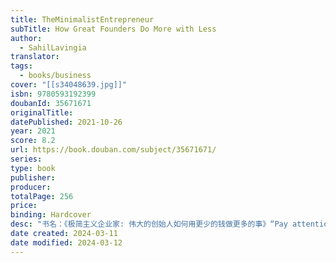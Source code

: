 ```yaml
---
title: TheMinimalistEntrepreneur
subTitle: How Great Founders Do More with Less
author:
  - SahilLavingia
translator: 
tags:
  - books/business
cover: "[[s34048639.jpg]]"
isbn: 9780593192399
doubanId: 35671671
originalTitle: 
datePublished: 2021-10-26
year: 2021
score: 8.2
url: https://book.douban.com/subject/35671671/
series: 
type: book
publisher: 
producer: 
totalPage: 256
price: 
binding: Hardcover
desc: "书名：《极简主义企业家: 伟大的创始人如何用更少的钱做更多的事》“Pay attention.”—Jason FriedA revolutionary roadmap for building startups that go the distanceNow more than ever, you don’t need a fancy office, Ivy League degree, or millions of dollars in venture capital to launch a business that matters for the communities you care most about. Software, the internet, and remote work have made it possible f...(展开全部)书名：《极简主义企业家: 伟大的创始人如何用更少的钱做更多的事》“Pay attention.”—Jason FriedA revolutionary roadmap for building startups that go the distanceNow more than ever, you don’t need a fancy office, Ivy League degree, or millions of dollars in venture capital to launch a business that matters for the communities you care most about. Software, the internet, and remote work have made it possible for entrepreneurs to start for free, make a customer of anyone, and grow a profitable, sustainable company from anywhere.Packed with hard-won, battle-tested lessons from Lavingia’s own journey of building Gumroad, a platform for creators to sell their work, The Minimalist Entrepreneur teaches founders how to:• start then learn• build a community, then solve a problem for them• charge for something even before you’ve built anything• avoid running out of money and, more importantly, energy• run a tight ship amid the rise of the gig economy and remote work• own a business without it owning you back.The Minimalist Entrepreneur is the manifesto for a new generation of founders who would rather build great companies than big ones. This is essential knowledge for every founder aspiring to build a business worth building.中文版内容介绍：由风投出资、IPO驱动的十亿美元级别的神话公司出现了越来越多的裂缝——它们不再盈利，而且存在不道德经营的行为——企业家们正在寻找另一条可以建立有价值的、可持续的健全企业道路。《极简主义企业家》一书就是新一代企业家的宣言，相较于大公司，他们更想创建一个伟大的公司。2011年，萨希尔•拉文吉亚(Sahil Lavingia) 离开了拼趣(Pinterest)二号员工的位置，去追求自己的梦想——创建一家市值10亿美元的公司。他的初创公司Gumroad发展迅速，很容易就筹集到风险投资。Gumroad公司是提供一个链接创造者和买家的平台，现在它有着华丽的办公室和高效的招聘，正一步步迈向独角兽公司之列。直到一个季度后，经济增长放缓，一切都崩溃了。但拉文吉亚还是从头开始重建了Gumroad。与第一次尝试过程中的浪费和为了利益增长而过度增长的心态不同，这一次他选择成为一名极简企业家。他将自己在Gumroad的经历和其他有着相似想法公司的经历结合起来，为那些选择长期增长而不是不可持续增长的企业家提供了一条新的道路。独角兽公司并不是初创企业的最佳或唯一道路。《极简企业家》一书教会创始人如何避免会导致失败的投资，如何在零工经济和远程工作高速发展中严加管理，如何开发和发布产品才不会很快就失败或者经常失败，以及如何实现并且保持盈利。面对契机：书中拉文吉亚在2019年发表的一篇有关个人经历的文章在硅谷引发了轰动。他在文章中清楚地表达了大家对风投驱动的创业模式日渐增长的不满，这种模式并没有给那些利润丰厚但增长速度不快的公司留出空间。这篇文章发出后在Medium平台上获赞超过了11.5万，在推特上获赞超过了1万，同时也受到了Basecamp创始人贾森•弗里德(Jason Fried)、戴维•海涅迈尔•汉森(David Heinemeier Hanson)，以及投资人马克•库班(Mark Cuban)、克里斯•萨卡(Chris Sacca)、纳瓦尔•拉维坎特(Naval Ravikant)等人的广泛讨论，在精益创业大会和MicroConf上也多有提及。抓住时机：我们逐渐认清一个事实：风投投资和IPO驱动的企业并不像他们吹嘘的那样。每天都有新的头条新闻指控优步(Uber)、WeWork、Away、Glossier以及The Wing等公司存在商业违规和道德违规的行为。企业家们正准备走上不同的道路。崛起中的明星：通过这本书以及在《连线》和《快公司》上的简介，拉文吉亚获得了广泛的关注。这些关注已经转变为不断增长的关注者和订阅者。他现在有1.1万电子期刊的订阅者，而且这个数字还在不断增长。Gumroad现在也在可持续的快速成长，很大程度上因为它是为了抵御大流行病而建立的，同时它也吸引了寻找其他收入来源的创造者的兴趣。Sahil Lavingia is the founder of Gumroad, angel investor, painter, and writer. He resides in Beaverton, Oregon.萨希尔•拉文吉亚(Sahil Lavingia)，Gumroad公司创始人和首席执行官，天使投资人，画家，作者。"
date created: 2024-03-11
date modified: 2024-03-12
---
```


